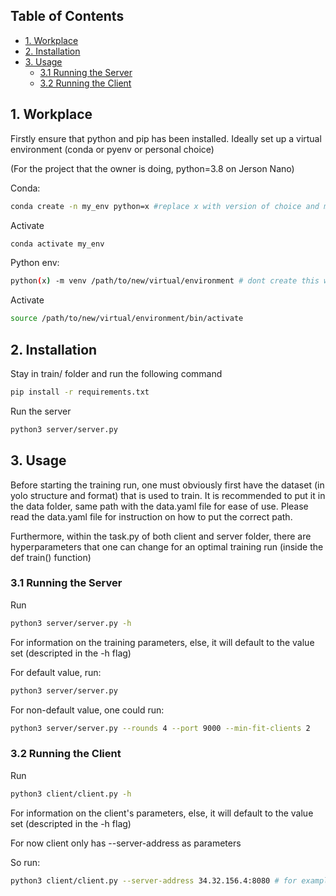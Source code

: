 ## Table of Contents

- [1. Workplace](#1-workplace)
- [2. Installation](#2-installation)
- [3. Usage](#3-usage)
  - [3.1 Running the Server](#31-running-the-server)
  - [3.2 Running the Client](#32-running-the-client)


## 1. Workplace

Firstly ensure that python and pip has been installed. 
Ideally set up a virtual environment (conda or pyenv or personal choice)

(For the project that the owner is doing, python=3.8 on Jerson Nano)

Conda:
```bash
conda create -n my_env python=x #replace x with version of choice and my_env with name name of choice
```
Activate
```bash
conda activate my_env
```

Python env:
```bash
python(x) -m venv /path/to/new/virtual/environment # dont create this within the git repo and replace (x) with wanted version
```
Activate
```bash
source /path/to/new/virtual/environment/bin/activate
```

## 2. Installation
Stay in train/ folder and run the following command

```bash
pip install -r requirements.txt
```

Run the server 

```bash
python3 server/server.py
```

## 3. Usage

Before starting the training run, one must obviously first have the dataset (in yolo structure and format) that is used to train. It is recommended to put it in the data folder, same path with the data.yaml file for ease of use. 
Please read the data.yaml file for instruction on how to put the correct path.

Furthermore, within the task.py of both client and server folder, there are hyperparameters that one can change for an optimal training run (inside the def train() function)

### 3.1 Running the Server

Run 

```bash
python3 server/server.py -h 
```
For information on the training parameters, else, it will default to the value set (descripted in the -h flag)

For default value, run:
```bash
python3 server/server.py 
```

For non-default value, one could run:
```bash
python3 server/server.py --rounds 4 --port 9000 --min-fit-clients 2  
```
### 3.2 Running the Client
Run 

```bash
python3 client/client.py -h 
```
For information on the client's parameters, else, it will default to the value set (descripted in the -h flag)

For now client only has --server-address as parameters

So run:
 ```bash
python3 client/client.py --server-address 34.32.156.4:8080 # for example
```



